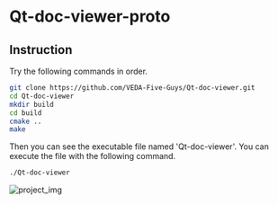 # Qt-doc-viewer-proto

## Instruction
Try the following commands in order.
```bash
git clone https://github.com/VEDA-Five-Guys/Qt-doc-viewer.git
cd Qt-doc-viewer
mkdir build
cd build
cmake ..
make
```
Then you can see the executable file named 'Qt-doc-viewer'.
You can execute the file with the following command.
```bash
./Qt-doc-viewer
```
![project_img](https://github.com/user-attachments/assets/b54d0842-1350-423d-bb9f-ea0eed076788)
